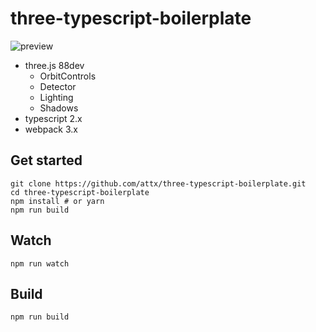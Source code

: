 # three-typescript-boilerplate

![preview](https://raw.githubusercontent.com/attx/three-typescript-boilerplate/master/preview.gif)

- three.js 88dev
  - OrbitControls
  - Detector
  - Lighting
  - Shadows
- typescript 2.x
- webpack 3.x

## Get started
```
git clone https://github.com/attx/three-typescript-boilerplate.git
cd three-typescript-boilerplate
npm install # or yarn
npm run build
```

## Watch
```
npm run watch
```

## Build
```
npm run build
```
